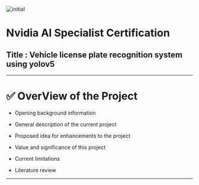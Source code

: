 ![initial](https://user-images.githubusercontent.com/9cf87f01-ff75-4c6a-b4c8-2560ca2e4db7/.PNG)

# Nvidia AI Specialist Certification
## Title : Vehicle license plate recognition system using yolov5
---
# ✅ OverView of the Project

- Opening background information

- General description of the current project

- Proposed idea for enhancements to the project

- Value and significance of this project

- Current limitations

- Literature review
---
